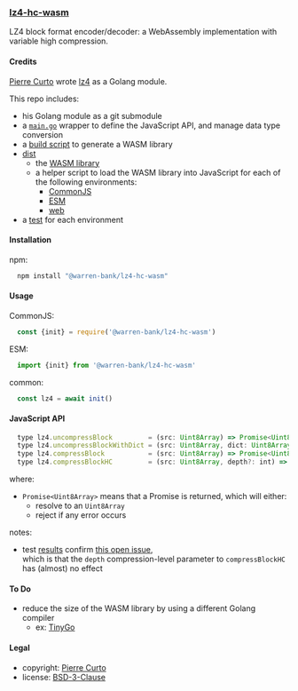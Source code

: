 ### [lz4-hc-wasm](https://github.com/warren-bank/node-lz4-hc-wasm)

LZ4 block format encoder/decoder: a WebAssembly implementation with variable high compression.

#### Credits

[Pierre Curto](https://github.com/pierrec) wrote [lz4](https://github.com/pierrec/lz4) as a Golang module.

This repo includes:
* his Golang module as a git submodule
* a [`main.go`](./src/main.go) wrapper to define the JavaScript API, and manage data type conversion
* a [build script](./bin/bash/2-build.sh) to generate a WASM library
* [dist](./dist)
  - the [WASM library](./dist/lz4.wasm)
  - a helper script to load the WASM library into JavaScript for each of the following environments:
    * [CommonJS](./dist/cjs/lz4.cjs)
    * [ESM](./dist/esm/lz4.mjs)
    * [web](./dist/web/lz4.js)
* a [test](./tests) for each environment

#### Installation

npm:
```bash
  npm install "@warren-bank/lz4-hc-wasm"
```

#### Usage

CommonJS:
```js
  const {init} = require('@warren-bank/lz4-hc-wasm')
```

ESM:
```js
  import {init} from '@warren-bank/lz4-hc-wasm'
```

common:
```js
  const lz4 = await init()
```

#### JavaScript API

```js
  type lz4.uncompressBlock         = (src: Uint8Array) => Promise<Uint8Array>
  type lz4.uncompressBlockWithDict = (src: Uint8Array, dict: Uint8Array) => Promise<Uint8Array>
  type lz4.compressBlock           = (src: Uint8Array) => Promise<Uint8Array>
  type lz4.compressBlockHC         = (src: Uint8Array, depth?: int) => Promise<Uint8Array>
```

where:
* `Promise<Uint8Array>` means that a Promise is returned, which will either:
  - resolve to an `Uint8Array`
  - reject if any error occurs

notes:
* test [results](./tests/cjs/test.log) confirm [this open issue](https://github.com/pierrec/lz4/issues/219),<br>which is that the `depth` compression-level parameter to `compressBlockHC` has (almost) no effect

#### To Do

* reduce the size of the WASM library by using a different Golang compiler
  - ex: [TinyGo](https://tinygo.org/)

#### Legal

* copyright: [Pierre Curto](https://github.com/pierrec)
* license: [BSD-3-Clause](https://github.com/pierrec/lz4/raw/cd9d7a4f66405a92f4881933816b828b0f7d5fe2/LICENSE)
